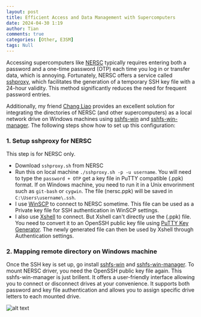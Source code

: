 ```yaml
---
layout: post
title: Efficient Access and Data Management with Supercomputers
date: 2024-04-30 1:19
author: Tian
comments: true
categories: [Other, E3SM]
tags: Null
---
```

Accessing supercomputers like [NERSC](https://www.nersc.gov/) typically requires entering both a password and a one-time password (OTP) each time you log in or transfer data, which is annoying. Fortunately, NERSC offers a service called [sshproxy](https://docs.nersc.gov/connect/mfa/#sshproxy), which facilitates the generation of a temporary SSH key file with a 24-hour validity. This method significantly reduces the need for frequent password entries.

Additionally, my friend [Chang Liao](https://changliao.github.io/) provides an excellent solution for integrating the directories of NERSC (and other supercomputers) as a local network drive on Windows machines using [sshfs-win](https://github.com/winfsp/sshfs-win) and [sshfs-win-manager](https://github.com/evsar3/sshfs-win-manager). The following steps show how to set up this configuration:

### 1. Setup sshproxy for NERSC
This step is for NERSC only.
- Download `sshproxy.sh` from NERSC
- Run this on local machine `./sshproxy.sh -p -u username`. You will need to type the `password + OTP` get a key file in PuTTY compatible (.ppk) format. If on Windows machine, you need to run it in a Unix envorinment such as `git-bash` or `cygwin`. The file (nersc.ppk) will be saved in `C:\Users\username\.ssh`.
- I use [WinSCP](https://winscp.net/eng/index.php) to connect to NERSC sometime. This file can be used as a Private key file for SSH authentication in WinSCP settings.
- I also use [Xshell](https://www.netsarang.com/en/xshell/) to connect. But Xshell can't directly use the (.ppk) file. You need to convert it to an OpenSSH public key file using [PuTTY Key Generator](https://www.puttygen.com/). The newly generated file can then be used by Xshell through Authentication settings.

### 2. Mapping remote directory on Windows machine
Once the SSH key is set up, go install [sshfs-win](https://github.com/winfsp/sshfs-win) and [sshfs-win-manager](https://github.com/evsar3/sshfs-win-manager). To mount NERSC driver, you need the OpenSSH public key file again. This sshfs-win-manager is just brillent. It offers a user-friendly interface allowing you to connect or disconnect drives at your convenience. It supports both password and key file authentication and allows you to assign specific drive letters to each mounted drive. 

![alt text](https://simhydro.com/notebook/images/misc/SSHFS-win-manager.png)